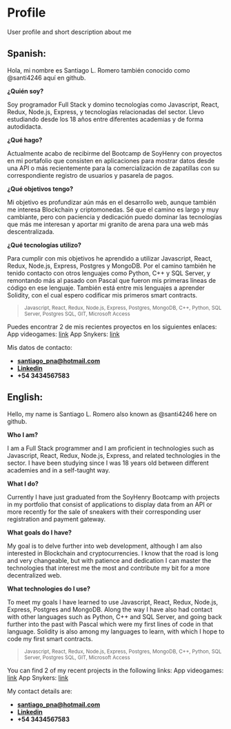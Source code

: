 # Profile
User profile and short description about me

## Spanish:
Hola, mi nombre es Santiago L. Romero también conocido como @santi4246 aquí en github.

**¿Quién soy?**

Soy programador Full Stack y domino tecnologías como Javascript, React, Redux, Node.js, Express, y tecnologías relacionadas del sector. Llevo estudiando desde los 18 años entre diferentes academias y de forma autodidacta.

**¿Qué hago?**

Actualmente acabo de recibirme del Bootcamp  de SoyHenry con proyectos en mi portafolio que consisten en aplicaciones para mostrar datos desde una API o más recientemente para la comercialización de zapatillas con su correspondiente registro de usuarios y pasarela de pagos. 

**¿Qué objetivos tengo?**

Mi objetivo es profundizar aún más en el desarrollo web, aunque también me interesa Blockchain y criptomonedas. Sé que el camino es largo y muy cambiante, pero con paciencia y dedicación puedo dominar las tecnologías que más me interesan y aportar mi granito de arena para una web más descentralizada.

**¿Qué tecnologías utilizo?**

Para cumplir con mis objetivos he aprendido a utilizar Javascript, React, Redux, Node.js, Express, Postgres y MongoDB. Por el camino también he tenido contacto con otros lenguajes como Python, C++ y SQL Server, y remontando más al pasado con Pascal que fueron mis primeras líneas de código en ese lenguaje. También está entre mis lenguajes a aprender Solidity, con el cual espero codificar mis primeros smart contracts.

> <sub>Javascript, </sub> <sub>React, </sub> <sub>Redux, </sub> <sub>Node.js, </sub> <sub>Express, </sub> <sub>Postgres, </sub> <sub>MongoDB, </sub> <sub>C++, </sub> <sub>Python, </sub> <sub>SQL Server, </sub> </sub> <sub>Postgres SQL, </sub> </sub> <sub>GIT, </sub> </sub> <sub>Microsoft Access</sub>

Puedes encontrar 2 de mis recientes proyectos en los siguientes enlaces: 
App videogames: [link](https://videogames-indol.vercel.app/)
App Snykers: [link](https://snykers.vercel.app/)

Mis datos de contacto: 

+ **santiago_pna@hotmail.com** 
+ **[Linkedin](https://www.linkedin.com/in/santiago-romero-santi4246/)** 
+ **+54 3434567583**

## English:

Hello, my name is Santiago L. Romero also known as @santi4246 here on github.

**Who I am?**

I am a Full Stack programmer and I am proficient in technologies such as Javascript, React, Redux, Node.js, Express, and related technologies in the sector. I have been studying since I was 18 years old between different academies and in a self-taught way.

**What I do?**

Currently I have just graduated from the SoyHenry Bootcamp with projects in my portfolio that consist of applications to display data from an API or more recently for the sale of sneakers with their corresponding user registration and payment gateway.

**What goals do I have?**

My goal is to delve further into web development, although I am also interested in Blockchain and cryptocurrencies. I know that the road is long and very changeable, but with patience and dedication I can master the technologies that interest me the most and contribute my bit for a more decentralized web.

**What technologies do I use?**

To meet my goals I have learned to use Javascript, React, Redux, Node.js, Express, Postgres and MongoDB. Along the way I have also had contact with other languages such as Python, C++ and SQL Server, and going back further into the past with Pascal which were my first lines of code in that language. Solidity is also among my languages to learn, with which I hope to code my first smart contracts.

> <sub>Javascript, </sub> <sub>React, </sub> <sub>Redux, </sub> <sub>Node.js, </sub> <sub>Express, </sub> <sub>Postgres, </sub> <sub>MongoDB, </sub> <sub>C++, </sub> <sub>Python, </sub> <sub>SQL Server, </sub> </sub> <sub>Postgres SQL, </sub> </sub> <sub>GIT, </sub> </sub> <sub>Microsoft Access</sub>

You can find 2 of my recent projects in the following links:
App videogames: [link](https://videogames-indol.vercel.app/)
App Snykers: [link](https://snykers.vercel.app/)

My contact details are:

+ **santiago_pna@hotmail.com** 
+ **[Linkedin](https://www.linkedin.com/in/santiago-romero-santi4246/)** 
+ **+54 3434567583**
